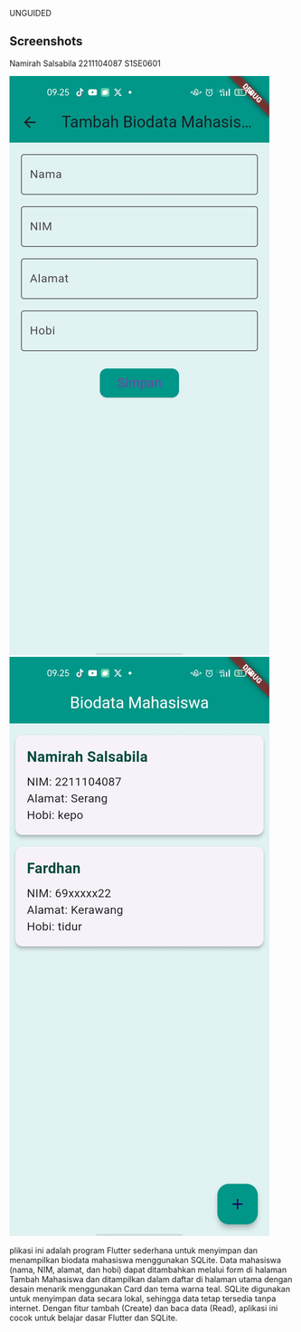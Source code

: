 UNGUIDED
## Screenshots

Namirah Salsabila
2211104087
S1SE0601

![App Screenshot](./gambar1.jpeg)
![App Screenshot](./gambar2.jpeg)

plikasi ini adalah program Flutter sederhana untuk menyimpan dan menampilkan biodata mahasiswa menggunakan SQLite. Data mahasiswa (nama, NIM, alamat, dan hobi) dapat ditambahkan melalui form di halaman Tambah Mahasiswa dan ditampilkan dalam daftar di halaman utama dengan desain menarik menggunakan Card dan tema warna teal. SQLite digunakan untuk menyimpan data secara lokal, sehingga data tetap tersedia tanpa internet. Dengan fitur tambah (Create) dan baca data (Read), aplikasi ini cocok untuk belajar dasar Flutter dan SQLite.

